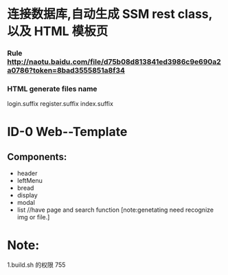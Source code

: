 # 连接数据库,自动生成 SSM rest class,以及 HTML 模板页

### Rule http://naotu.baidu.com/file/d75b08d813841ed3986c9e690a2a0786?token=8bad3555851a8f34

### HTML generate files name

login.suffix
register.suffix
index.suffix

# ID-0 Web--Template

## Components:

-   header
-   leftMenu
-   bread
-   display
-   modal
-   list //have page and search function [note:genetating need recognize img or file.]

# Note:

1.build.sh 的权限 755
